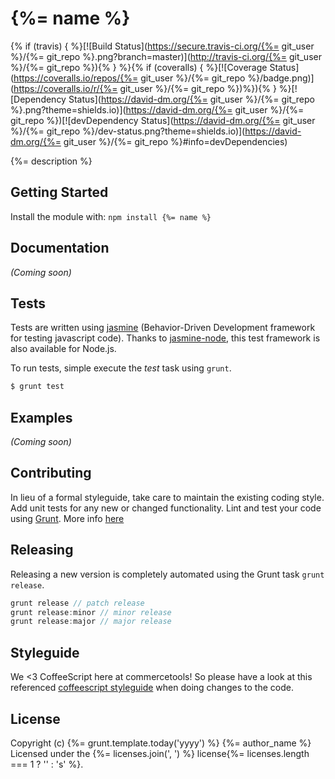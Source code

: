 # {%= name %}

{% if (travis) { %}[![Build Status](https://secure.travis-ci.org/{%= git_user %}/{%= git_repo %}.png?branch=master)](http://travis-ci.org/{%= git_user %}/{%= git_repo %}){% } %}{% if (coveralls) { %}[![Coverage Status](https://coveralls.io/repos/{%= git_user %}/{%= git_repo %}/badge.png)](https://coveralls.io/r/{%= git_user %}/{%= git_repo %})%}){% } %}[![Dependency Status](https://david-dm.org/{%= git_user %}/{%= git_repo %}.png?theme=shields.io)](https://david-dm.org/{%= git_user %}/{%= git_repo %})[![devDependency Status](https://david-dm.org/{%= git_user %}/{%= git_repo %}/dev-status.png?theme=shields.io)](https://david-dm.org/{%= git_user %}/{%= git_repo %}#info=devDependencies)


{%= description %}

## Getting Started
Install the module with: `npm install {%= name %}`


## Documentation
_(Coming soon)_

## Tests
Tests are written using [jasmine](http://pivotal.github.io/jasmine/) (Behavior-Driven Development framework for testing javascript code). Thanks to [jasmine-node](https://github.com/mhevery/jasmine-node), this test framework is also available for Node.js.

To run tests, simple execute the *test* task using `grunt`.

```bash
$ grunt test
```

## Examples
_(Coming soon)_

## Contributing
In lieu of a formal styleguide, take care to maintain the existing coding style. Add unit tests for any new or changed functionality. Lint and test your code using [Grunt](http://gruntjs.com/).
More info [here](CONTRIBUTING.md)

## Releasing
Releasing a new version is completely automated using the Grunt task `grunt release`.

```javascript
grunt release // patch release
grunt release:minor // minor release
grunt release:major // major release
```

## Styleguide
We <3 CoffeeScript here at commercetools! So please have a look at this referenced [coffeescript styleguide](https://github.com/polarmobile/coffeescript-style-guide) when doing changes to the code.

## License
Copyright (c) {%= grunt.template.today('yyyy') %} {%= author_name %}
Licensed under the {%= licenses.join(', ') %} license{%= licenses.length === 1 ? '' : 's' %}.
